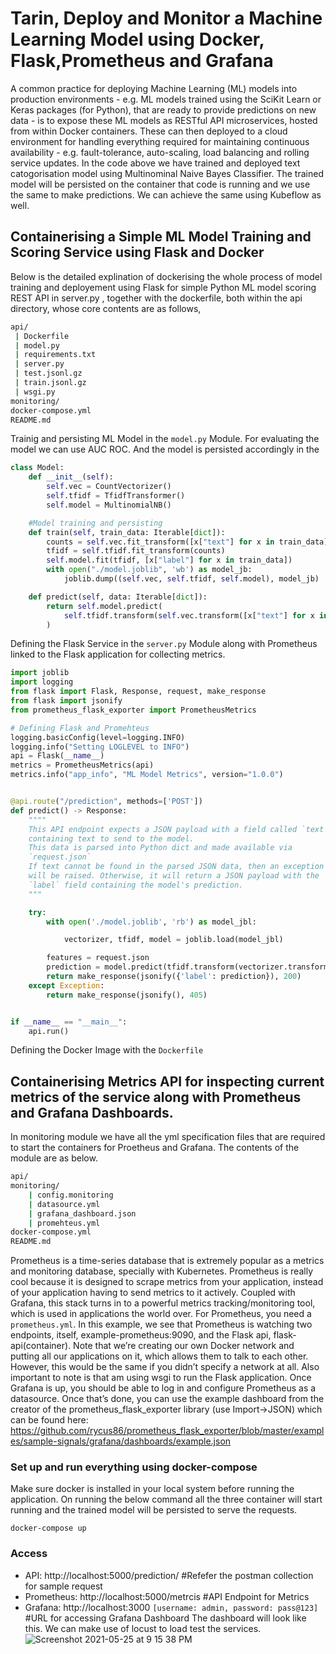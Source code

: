 # Tarin, Deploy and Monitor a Machine Learning Model using Docker, Flask,Prometheus and Grafana
A common practice for deploying Machine Learning (ML) models into production environments - e.g. ML models trained using the SciKit Learn or Keras packages (for Python), that are ready to provide predictions on new data - is to expose these ML models as RESTful API microservices, hosted from within Docker containers. These can then deployed to a cloud environment for handling everything required for maintaining continuous availability - e.g. fault-tolerance, auto-scaling, load balancing and rolling service updates.
In the code above we have trained and deployed text catogorisation model using Multinominal Naive Bayes Classifier. The trained model will be persisted on the container that code is running and we use the same to make predictions. We can achieve the same using Kubeflow as well.

## Containerising a Simple ML Model  Training and Scoring Service using Flask and Docker
Below is the detailed explination of dockerising the whole process of model training and deployement using Flask for simple Python ML model scoring REST API in server.py , together with the dockerfile, both within the api directory, whose core contents are as follows,
```bash
api/
 | Dockerfile
 | model.py
 | requirements.txt
 | server.py
 | test.jsonl.gz
 | train.jsonl.gz
 | wsgi.py
monitoring/
docker-compose.yml
README.md
```
Trainig and persisting ML Model in the `model.py` Module. For evaluating the model we can use AUC ROC. And the model is persisted accordingly in the

```python
class Model:
    def __init__(self):
        self.vec = CountVectorizer()
        self.tfidf = TfidfTransformer()
        self.model = MultinomialNB()

    #Model training and persisting
    def train(self, train_data: Iterable[dict]):
        counts = self.vec.fit_transform([x["text"] for x in train_data])
        tfidf = self.tfidf.fit_transform(counts)
        self.model.fit(tfidf, [x["label"] for x in train_data])
        with open("./model.joblib", 'wb') as model_jb:
            joblib.dump((self.vec, self.tfidf, self.model), model_jb)

    def predict(self, data: Iterable[dict]):
        return self.model.predict(
            self.tfidf.transform(self.vec.transform([x["text"] for x in data]))
        )
```
Defining the Flask Service in the `server.py` Module along with Prometheus linked to the Flask application for collecting metrics.
```python
import joblib
import logging
from flask import Flask, Response, request, make_response
from flask import jsonify
from prometheus_flask_exporter import PrometheusMetrics

# Defining Flask and Promehteus
logging.basicConfig(level=logging.INFO)
logging.info("Setting LOGLEVEL to INFO")
api = Flask(__name__)
metrics = PrometheusMetrics(api)
metrics.info("app_info", "ML Model Metrics", version="1.0.0")


@api.route("/prediction", methods=['POST'])
def predict() -> Response:
    """"
    This API endpoint expects a JSON payload with a field called `text`
    containing text to send to the model.
    This data is parsed into Python dict and made available via
    `request.json`
    If text cannot be found in the parsed JSON data, then an exception
    will be raised. Otherwise, it will return a JSON payload with the
    `label` field containing the model's prediction.
    """

    try:
        with open('./model.joblib', 'rb') as model_jbl:

            vectorizer, tfidf, model = joblib.load(model_jbl)

        features = request.json
        prediction = model.predict(tfidf.transform(vectorizer.transform([x["text"] for x in [features]])))[0]
        return make_response(jsonify({'label': prediction}), 200)
    except Exception:
        return make_response(jsonify(), 405)


if __name__ == "__main__":
    api.run()
```

Defining the Docker Image with the `Dockerfile`

## Containerising Metrics API for inspecting current metrics of the service along with Prometheus and Grafana Dashboards.
In monitoring module we have all the yml specification files that are required to start the containers for Proetheus and Grafana. The contents of the module are as below.
```bash
api/
monitoring/
    | config.monitoring
    | datasource.yml
    | grafana_dashboard.json
    | promehteus.yml
docker-compose.yml
README.md
```
Prometheus is a time-series database that is extremely popular as a metrics and monitoring database, specially with Kubernetes. Prometheus is really cool because it is designed to scrape metrics from your application, instead of your application having to send metrics to it actively. Coupled with Grafana, this stack turns in to a powerful metrics tracking/monitoring tool, which is used in applications the world over.
For Prometheus, you need a `prometheus.yml`.
In this example, we see that Prometheus is watching two endpoints, itself, example-prometheus:9090, and the Flask api, flask-api(container).
Note that we’re creating our own Docker network and putting all our applications on it, which allows them to talk to each other. However, this would be the same if you didn’t specify a network at all. Also important to note is that am using wsgi to run the Flask application.
Once Grafana is up, you should be able to log in and configure Prometheus as a datasource.
Once that’s done, you can use the example dashboard from the creator of the prometheus_flask_exporter library (use Import->JSON) which can be found here: https://github.com/rycus86/prometheus_flask_exporter/blob/master/examples/sample-signals/grafana/dashboards/example.json

### Set up and run everything using docker-compose
Make sure docker is installed in your local system before running the application. On running the below command all the three container will start running and the trained model will be persisted to serve the requests.
```
docker-compose up
```
### Access

* API: http://localhost:5000/prediction/  #Refefer the postman collection for sample request
* Prometheus: http://localhost:5000/metrcis #API Endpoint for Metrics
* Grafana: http://localhost:3000 `[username: admin, password: pass@123]` #URL for accessing Grafana Dashboard
The dashboard will look like this. We can make use of locust to load test the services.
![Screenshot 2021-05-25 at 9 15 38 PM](https://user-images.githubusercontent.com/31715303/119554075-e562f800-bdb9-11eb-99fb-bb1bf288bd76.png)
